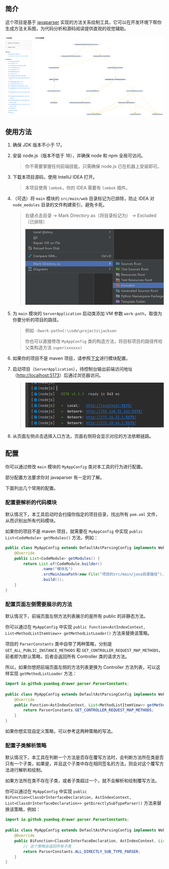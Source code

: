 
## 简介

这个项目是基于 [javaparser](https://github.com/javaparser/javaparser) 实现的方法关系绘制工具，它可以在开发环境下帮你生成方法关系图，为代码分析和源码阅读提供直观的视觉辅助。

![前端截图](./docs/前端截图.png)

## 使用方法

1. 确保 JDK 版本不小于 17。

2. 安装 node.js（版本不低于 18），并确保 node 和 npm 全局可访问。
   > 你不需要掌握任何前端技能，只需确保 node.js 已在机器上安装即可。

3. 下载本项目源码，使用 IntelliJ IDEA 打开。
   > 本项目使用 `lombok`，你的 IDEA 需要有 `lombok` 插件。

4. （可选）将 `main` 模块的 `src/main/web` 目录标记为已排除，防止 IDEA 对 `node_modules` 目录的文件构建索引，避免卡死。
   > 右键点击目录 -> Mark Directory as（将目录标记为） -> Excluded（已排除）
   >
   > ![标记排除](./docs/标记排除.png)

5. 为 `main` 模块的 `ServerApplication` 启动类添加 VM 参数 `work-path`，取值为你要分析的项目的路径。
   > 例如 `-Dwork-path=C:\code\projects\jackson`
   > 
   > 你也可以直接修改 `MyAppConfig` 类的构造方法，将目标项目的路径传给父类构造方法 `super(xxxxxx)` 

6. 如果你的项目不是 maven 项目，请参照[下文](#模块配置)进行模块配置。

7. 启动项目（`ServerApplication`），待控制台输出前端访问地址（[http://localhost:5173](http://localhost:5173)）后通过浏览器访问。
   > ![控制台输出前端访问地址](./docs/控制台输出前端访问地址.png)

8. 从页面左侧点击选择入口方法，页面右侧将会显示对应的方法依赖链路。

## 配置

你可以通过修改 `main` 模块的 `MyAppConfig` 类对本工具的行为进行配置。

部分配置方法要求你对 javaparser 有一定的了解。

下面列出几个常用的配置。

### 配置要解析的代码模块

默认情况下，本工具启动时会扫描你指定的项目目录，找出所有 `pom.xml` 文件，从而识别出所有代码模块。

如果你的项目不是 maven 项目，就需要在 `MyAppConfig` 中实现 `public List<CodeModule> getModules()` 方法，例如：

```java
public class MyAppConfig extends DefaultAstParsingConfig implements WebViewConfig {
    @Override
    public List<CodeModule> getModules() {
        return List.of(CodeModule.builder()
                .name("模块名")
                .srcMainJavaPath(new File("项目的src/main/java目录路径").toPath())
                .build());
    }
}
```

### 配置页面左侧需要展示的方法

默认情况下，前端页面左侧方法列表展示的是所有 public 的非静态方法。

你可以通过在 `MyAppConfig` 中实现 `public Function<AstIndexContext, List<MethodListItemView>> getMethodListLoader()` 方法来替换该策略。

项目的 `ParserConstants` 类中自带了两种策略，分别是 `GET_ALL_PUBLIC_INSTANCE_METHODS` 和 `GET_CONTROLLER_REQUEST_MAP_METHODS`，前者即为默认策略，后者会返回所有 Controller 类的请求方法。

所以，如果你想把前端页面左侧的方法列表更换为 Controller 方法列表，可以这样实现 `getMethodListLoader` 方法：

```java
import io.github.yuanbug.drawer.parser.ParserConstants;

public class MyAppConfig extends DefaultAstParsingConfig implements WebViewConfig {
    @Override
    public Function<AstIndexContext, List<MethodListItemView>> getMethodListLoader() {
        return ParserConstants.GET_CONTROLLER_REQUEST_MAP_METHODS;
    }
}
```

如果你想实现自定义策略，可以参考这两种策略的写法。

### 配置子类解析策略

默认情况下，本工具在判断一个方法是否存在覆写方法时，会判断方法所在类是否只有一个子类，如果是，并且这个子类中存在相同签名的方法，则会对这个覆写方法进行解析和绘制。

如果方法所在类不存在子类，或者子类超过一个，就不会解析和绘制覆写方法。

你可以通过在 `MyAppConfig` 中实现 `public BiFunction<ClassOrInterfaceDeclaration, AstIndexContext, List<ClassOrInterfaceDeclaration>> getDirectlySubTypeParser()` 方法来替换该策略，例如：

```java
import io.github.yuanbug.drawer.parser.ParserConstants;

public class MyAppConfig extends DefaultAstParsingConfig implements WebViewConfig {
    @Override
    public BiFunction<ClassOrInterfaceDeclaration, AstIndexContext, List<ClassOrInterfaceDeclaration>> getDirectlySubTypeParser() {
        // 这个策略会返回所有子类
        return ParserConstants.ALL_DIRECTLY_SUB_TYPE_PARSER;
    }
}
```
